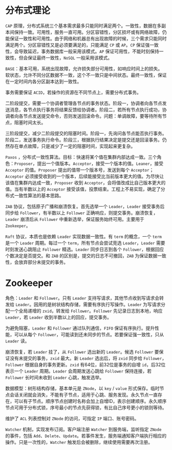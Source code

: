 # 分布式理论

`CAP` 原理，分布式系统三个基本需求最多只能同时满足两个。一致性，数据在多副本间保持一致。可用性，服务一直可用。分区容错性，分区损坏或有网络故障，仍能保证一致性和可用性。由于网络和机器总有出现故障的时候，三个需求只能同时满足两个。分区容错性又是必须要满足的，只能满足 `CP` 或 `AP`。`CP` 保证强一致性，会导致延迟，事务数据库一般采用该模式。`AP` 保证可用性，不能时刻保持一致性，但会保证最终一致性，`NoSQL` 一般采用该模式。

`BASE`：基本可用，系统出现故障，允许损失部分可用性，如响应时间上的损失。软状态，允许不同分区数据不一致，这个不一致只是中间状态。最终一致性，保证在一定时间内各分区副本达到一致性。

事务需要保证 `ACID`，若操作的资源在不同节点上，需要分布式事务。

二阶段提交，需要一个协调者管理各节点的事务状态。阶段一，协调者向各节点发送消息，各节点执行事务将结果反馈给协调者。阶段二，若所有节点执行成功，协调者向各节点发送提交命令，否则发送回滚命令。问题：单调故障，要等待所有节点，阻塞时间太长。

三阶段提交，减少二阶段提交的阻塞时间。阶段一，先询问各节点能否执行事务。阶段二，发送事务执行命令。阶段三，根据执行结果决定是提交还是回滚事务。仍然存在单点故障，只是减少了一定的阻塞时间，实现起来更复杂。

`Paxos` ，分布式一致性算法。目标：快速将某个值在集群内部达成一致。三个角色：`Proposer`，提出一个值版本。`Acceptor`，接受一个版本的值。`Leaner`，接受 `Acceptor` 的值。`Proposer` 提出的值带一个版本号，发送到每个 `Acceptor`；`Acceptor` 必须接受收到的一个版本，后续能接受比当前版本更大的值。为尽快让该值在集群内达成一致，`Proposer` 收到 `Acceptor`，会将值改成比自己版本更大的值。当有半数以上的 `Acceptor` 接受该值，投票结束。工程上不易实现，确定了分布式一致性算法的基本思路。

`ZAB` 协议，包括原子广播和崩溃恢复。首先选举一个 `Leader`，`Leader` 接受事务后同步给 `Follower`，有半数以上 `Follower` 正确响应，则提交事务。崩溃恢复，`Leader` 崩溃后从 `Follower` 中重新选举，保证服务始终可用。主要用于 `Zookeeper`。

`Raft` 协议，本质也是依赖 `Leader` 实现数据一致性。有 `term` 的概念，一个 `term` 是一个 `Leader` 周期。每过一个 `term`，所有节点会尝试竞选 `Leader`，`Leader` 需要时刻发送心跳阻止 `Follower` 精选。`Leader` 同步日志到各个 `Follower`，根据回应个数决定是否提交。和 `ZAB` 的区别是，提交的日志不可撤回，`ZAB` 为保证数据一致性，会放弃部分未提交的事务。

# Zookeeper

角色：`Leader` 和 `Follower`。只有 `Leader` 支持写请求，其他节点收到写请求会转发给 `Leader`。因用的是树状结构存储，需要有序执行写操作。`Leader` 为写请求分配一个全局递增的 `zxid`，转发给 `Follower`。`Follower` 先记录日志到本地，响应 `Leader`，若 `Leader` 收到半数以上的回应，提交事务。

为避免阻塞，`Leader` 和 `Follower` 通过队列通信，`FIFO` 保证有序执行。提升性能，可以从每个 `Follower`，可能读到还未同步的节点。若要保证强一致性，只从 `Leader` 读。

崩溃恢复，若 `Leader` 挂了，从 `Follower` 选出新的 `Leader`。候选 `Follower` 要保证没有未提交的事务，`zxid` 最大。新 `Leader` 选出后，将 `zxid` 同步给 `Follower`，`Follower` 根据自身的事务更新。`zxid` 有64位，前32位是事务的自增 `id`，后32位表示一个 `Leader` 周期。`Leader` 会周期发送心跳给 `Follower` 保持连接，若 `Follower` 长时间未收到 `Leader` 心跳，触发选举。

数据模型：树形结构存储，基本单元是 `ZNode`，以 `key` / `value` 形式保存。临时节点会话关闭就会消失，不能有子节点，适用于心跳、服务发现。永久节点一直存在，可以有子节点。顺序节点创建时名称会加上自增ID，表示创建顺序。永久顺序节点可用于分布式锁，序号最小的节点先获得锁，有比自己序号更小的锁则等待。

维护了 `ACL` 列表控制对 `ZNode` 的访问，可指定 `IP` 端口、账号密码。

`Watcher` 机制，实现发布订阅。客户端注册 `Watcher` 到服务端，监听指定 `ZNode` 的事件，包括 `Add`、`Delete`、`Update`。若事件发生，服务端通知客户端执行相应的操作。只是一次性的，`Watcher` 触发后会被删除，继续使用需要再次注册。
